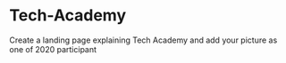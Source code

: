# Tech-Academy
Create a landing page explaining Tech Academy and add your picture as one of 2020 participant
